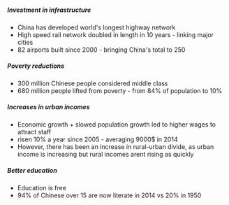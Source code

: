 ##### Investment in infrastructure
- China has developed world's longest highway network
- High speed rail network doubled in length in 10 years - linking major cities
- 82 airports built since 2000 - bringing China's total to 250
##### Poverty reductions
- 300 million Chinese people considered middle class 
- 680 million people lifted from poverty - from 84% of population to 10%
##### Increases in urban incomes
- Economic growth + slowed population growth led to higher wages to attract staff
- risen 10% a year since 2005 - averaging 9000$ in 2014
- However, there has been an increase in rural-urban divide, as urban income is increasing but rural incomes arent rising as quickly 

##### Better education
- Education is free
- 94% of Chinese over 15 are now literate in 2014 vs 20% in 1950
